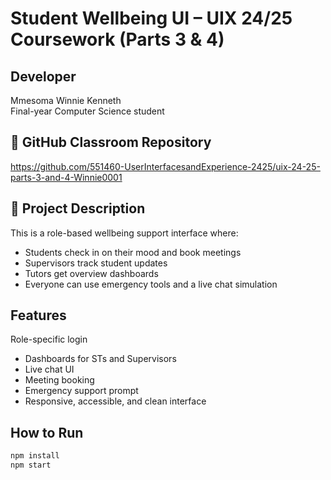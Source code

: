 # Student Wellbeing UI – UIX 24/25 Coursework (Parts 3 & 4)

##  Developer
Mmesoma Winnie Kenneth  
Final-year Computer Science student

## 🔗 GitHub Classroom Repository
https://github.com/551460-UserInterfacesandExperience-2425/uix-24-25-parts-3-and-4-Winnie0001

## 🧠 Project Description
This is a role-based wellbeing support interface where:
- Students check in on their mood and book meetings
- Supervisors track student updates
- Tutors get overview dashboards
- Everyone can use emergency tools and a live chat simulation

## Features
 Role-specific login
-  Dashboards for STs and Supervisors
-  Live chat UI
-  Meeting booking
-  Emergency support prompt
-  Responsive, accessible, and clean interface

## How to Run
```bash
npm install
npm start
